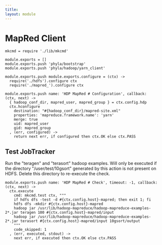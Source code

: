 ```yaml
---
title: 
layout: module
---
```


# MapRed Client

    mkcmd = require './lib/mkcmd'

    module.exports = []
    module.exports.push 'phyla/bootstrap'
    module.exports.push 'phyla/hadoop/yarn_client'

    module.exports.push module.exports.configure = (ctx) ->
      require('./hdfs').configure ctx
      require('./mapred_').configure ctx

    module.exports.push name: 'HDP MapRed # Configuration', callback: (ctx, next) ->
      { hadoop_conf_dir, mapred_user, mapred_group } = ctx.config.hdp
      ctx.hconfigure
        destination: "#{hadoop_conf_dir}/mapred-site.xml"
        properties: 'mapreduce.framework.name': 'yarn'
        merge: true
        uid: mapred_user
        gid: mapred_group
      , (err, configured) ->
        return next err, if configured then ctx.OK else ctx.PASS 

## Test JobTracker

Run the "teragen" and "terasort" hadoop examples. Will only
be executed if the directory "/user/test/10gsort" generated 
by this action is not present on HDFS. Delete this directory 
to re-execute the check.

    module.exports.push name: 'HDP MapRed # Check', timeout: -1, callback: (ctx, next) ->
      ctx.execute
        cmd: mkcmd.test ctx, """
        if hdfs dfs -test -d #{ctx.config.host}-mapred; then exit 1; fi
        hdfs dfs -mkdir #{ctx.config.host}-mapred
        hadoop jar /usr/lib/hadoop-mapreduce/hadoop-mapreduce-examples-2*.jar teragen 100 #{ctx.config.host}-mapred/input
        hadoop jar /usr/lib/hadoop-mapreduce/hadoop-mapreduce-examples-2*.jar terasort #{ctx.config.host}-mapred/input 10gsort/output
        """
        code_skipped: 1
      , (err, executed, stdout) ->
        next err, if executed then ctx.OK else ctx.PASS